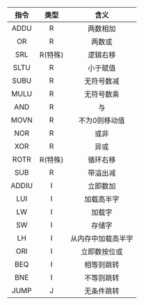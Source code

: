 | 指令 | 类型 | 含义 |
| :---: | :---: | :---: |
| ADDU | R | 两数相加 |
| OR | R | 两数或 |
| SRL | R(特殊) | 逻辑右移 |
| SLTU | R | 小于赋值 |
| SUBU | R | 无符号数减 |
| MULU | R | 无符号数乘 |
| AND| R | 与 |
|MOVN|R|不为0则移动值|
|NOR|R|或非|
|XOR|R|异或|
|ROTR|R(特殊)|循环右移|
|SUB|R|带溢出减|
|ADDIU|I|立即数加|
|LUI|I|加载高半字|
|LW|I|加载字|
|SW|I|存储字|
|LH|I|从内存中加载高半字|
|ORI|I|立即数按位或|
|BEQ|I|相等则跳转|
|BNE|I|不等则跳转|
|JUMP|J|无条件跳转|
